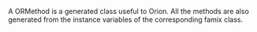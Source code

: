 A ORMethod is a generated class useful to Orion. All the methods are also generated from the instance variables of the corresponding famix class.
